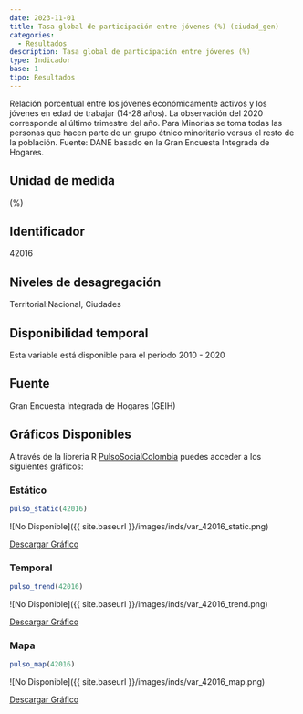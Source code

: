 ```yaml
---
date: 2023-11-01
title: Tasa global de participación entre jóvenes (%) (ciudad_gen)
categories:
  - Resultados
description: Tasa global de participación entre jóvenes (%)
type: Indicador
base: 1
tipo: Resultados
--- 
```


Relación porcentual entre los jóvenes económicamente activos y los jóvenes en edad de trabajar (14-28 años). La observación del 2020 corresponde al último trimestre del año. Para Minorias se toma todas las personas que hacen parte de un grupo étnico minoritario versus el resto de la población.
Fuente: DANE basado en la Gran Encuesta Integrada de Hogares.

## Unidad de medida
(%)

## Identificador
42016

## Niveles de desagregación
Territorial:Nacional, Ciudades

## Disponibilidad temporal
Esta variable está disponible para el periodo 2010 - 2020

## Fuente
Gran Encuesta Integrada de Hogares (GEIH)

## Gráficos Disponibles

A través de la libreria R [PulsoSocialColombia](https://github.com/pulsosocialcolombia/PulsoSocialColombia) puedes acceder a los siguientes gráficos:

### Estático

``` R
pulso_static(42016)
```

![No Disponible]({{ site.baseurl }}/images/inds/var_42016_static.png)

<a href='{{ site.baseurl }}/images/inds/var_42016_static.png'>Descargar Gráfico</a>

### Temporal

``` R
pulso_trend(42016)
```

![No Disponible]({{ site.baseurl }}/images/inds/var_42016_trend.png)

<a href='{{ site.baseurl }}/images/inds/var_42016_trend.png'>Descargar Gráfico</a>

### Mapa

``` R
pulso_map(42016)
```

![No Disponible]({{ site.baseurl }}/images/inds/var_42016_map.png)

<a href='{{ site.baseurl }}/images/inds/var_42016_map.png'>Descargar Gráfico</a>